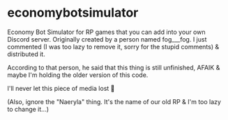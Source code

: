 # economybotsimulator
Economy Bot Simulator for RP games that you can add into your own Discord server. Originally created by a person named fog___fog. I just commented (I was too lazy to remove it, sorry for the stupid comments) &amp; distributed it.

According to that person, he said that this thing is still unfinished, AFAIK &amp; maybe I'm holding the older version of this code.

I'll never let this piece of media lost 🙏

(Also, ignore the "Naeryla" thing. It's the name of our old RP & I'm too lazy to change it...)
